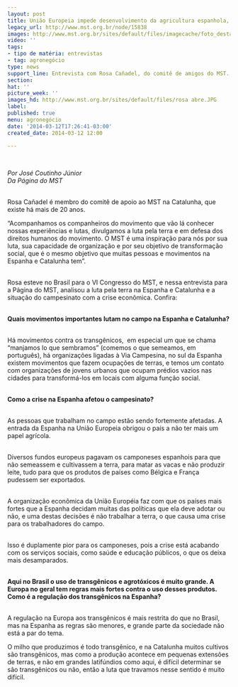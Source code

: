 ```yaml
---
layout: post
title: União Europeia impede desenvolvimento da agricultura espanhola, diz militante
legacy_url: http://www.mst.org.br/node/15838
images: http://www.mst.org.br/sites/default/files/imagecache/foto_destaque/rosa abre.JPG
video: ''
tags:
- tipo de matéria: entrevistas
- tag: agronegócio
type: news
support_line: Entrevista com Rosa Cañadel, do comitê de amigos do MST.
section: 
hat: ''
picture_week: ''
images_hd: http://www.mst.org.br/sites/default/files/rosa abre.JPG
label: 
published: true
menu: agronegócio
date: '2014-03-12T17:26:41-03:00'
created_date: 2014-03-12 12:00

---
```

<p><em><br></em></p><p><em>Por José Coutinho Júnior<br>Da Página do MST</em></p><p><br>Rosa Cañadel é membro do comitê de apoio ao MST na Catalunha, que existe há mais de 20 anos.</p><p>“Acompanhamos os companheiros do movimento que vão lá conhecer nossas experiências e lutas, divulgamos a luta pela terra e em defesa dos direitos humanos do movimento. O MST é uma inspiração para nós por sua luta, sua capacidade de organização e por seu objetivo de transformação social, que é o mesmo objetivo que muitas pessoas e movimentos na Espanha e Catalunha tem”.</p><p><br>Rosa esteve no Brasil para o VI Congresso do MST, e nessa entrevista para a Página do MST, analisou a luta pela terra na Espanha e Catalunha e a situação do campesinato com a crise econômica. Confira:</p><p><br><strong>Quais movimentos importantes lutam no campo na Espanha e Catalunha?</strong></p><p><br>Há movimentos contra os transgênicos,&nbsp; em especial um que se chama “manjamos lo que sembramos” (comemos o que semeamos, em português), há organizações ligadas à Via Campesina, no sul da Espanha existem movimentos que fazem ocupações de terras, e temos um contato com organizações de jovens urbanos que ocupam prédios vazios nas cidades para transformá-los em locais com alguma função social. <br>&nbsp;</p><p><strong>Como a crise na Espanha afetou o campesinato?</strong></p><p><br>As pessoas que trabalham no campo estão sendo fortemente afetadas. A entrada da Espanha na União Europeia obrigou o país a não ter mais um papel agrícola.</p><p><br>Diversos fundos europeus pagavam os camponeses espanhois para que não semeassem e cultivassem a terra, para matar as vacas e não produzir leite, tudo para que os produtos de países como Bélgica e França pudessem ser exportados.</p><p><br>A organização econômica da União Européia faz com que os países mais fortes que a Espanha decidam muitas das políticas que ela deve adotar ou não, e uma destas decisões é não trabalhar a terra, o que causa uma crise para os trabalhadores do campo.</p><p><br>Isso é duplamente pior para os camponeses, pois a crise está acabando com os serviços sociais, como saúde e educação públicos, o que os deixa mais desamparados.<br><strong><br></strong></p><p><strong>Aqui no Brasil o uso de transgênicos e agrotóxicos é muito grande. A Europa no geral tem regras mais fortes contra o uso desses produtos. Como é a regulação dos transgênicos na Espanha?</strong></p><p><br>A regulação na Europa aos transgênicos é mais restrita do que no Brasil, mas na Espanha as regras são menores, e grande parte da sociedade não está a par do tema.</p><p>O milho que produzimos é todo transgênico, e na Catalunha muitos cultivos são transgênicos, mas como a produção acontece em pequenas extensões de terras, e não em grandes latifúndios como aqui, é difícil determinar se são transgênicos ou não, então a luta que travamos nesse sentido é muito difícil.<br>&nbsp;</p>
